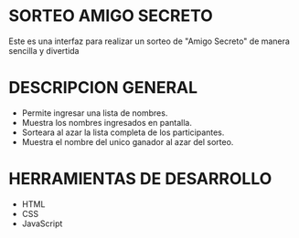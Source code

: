 <h1>SORTEO AMIGO SECRETO</h1> 


Este es una interfaz para realizar un sorteo de "Amigo Secreto" de manera sencilla y divertida

<h1>DESCRIPCION GENERAL</h1>

- Permite ingresar una lista de nombres.
- Muestra los nombres ingresados en pantalla.
- Sorteara al azar la lista completa de los participantes.
- Muestra el nombre del unico ganador al azar del sorteo.

<h1>HERRAMIENTAS DE DESARROLLO</h1>

- HTML
- CSS
- JavaScript


